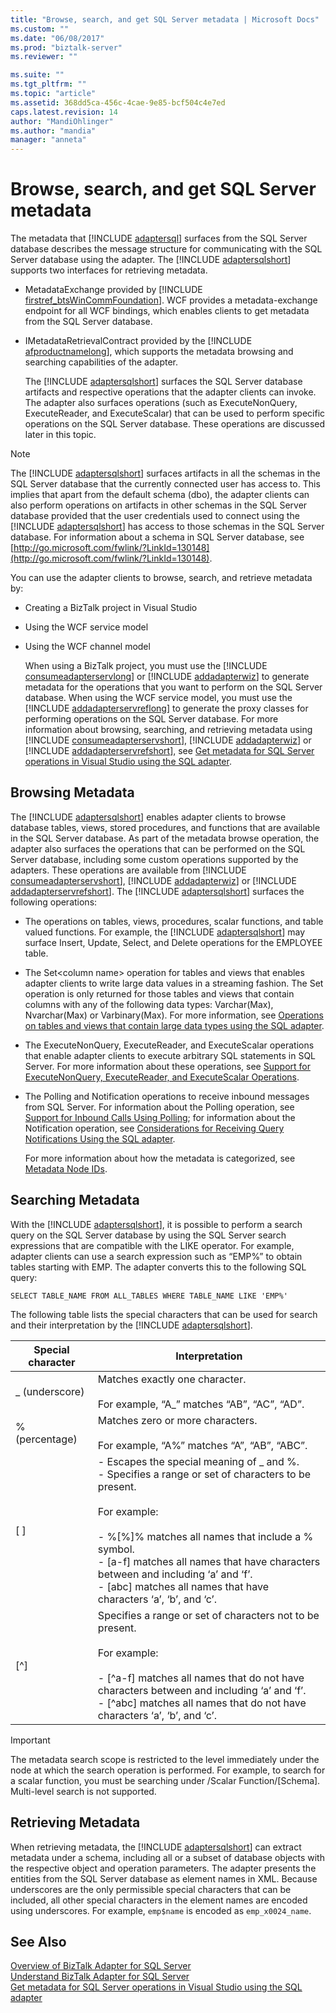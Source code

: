 ```yaml
---
title: "Browse, search, and get SQL Server metadata | Microsoft Docs"
ms.custom: ""
ms.date: "06/08/2017"
ms.prod: "biztalk-server"
ms.reviewer: ""

ms.suite: ""
ms.tgt_pltfrm: ""
ms.topic: "article"
ms.assetid: 368dd5ca-456c-4cae-9e85-bcf504c4e7ed
caps.latest.revision: 14
author: "MandiOhlinger"
ms.author: "mandia"
manager: "anneta"
---
```

# Browse, search, and get SQL Server metadata
The metadata that [!INCLUDE [adaptersql](../../includes/adaptersql-md.md)] surfaces from the SQL Server database describes the message structure for communicating with the SQL Server database using the adapter. The [!INCLUDE [adaptersqlshort](../../includes/adaptersqlshort-md.md)] supports two interfaces for retrieving metadata.  
  
- MetadataExchange provided by [!INCLUDE [firstref_btsWinCommFoundation](../../includes/firstref-btswincommfoundation-md.md)]. WCF provides a metadata-exchange endpoint for all WCF bindings, which enables clients to get metadata from the SQL Server database.  
  
- IMetadataRetrievalContract provided by the [!INCLUDE [afproductnamelong](../../includes/afproductnamelong-md.md)], which supports the metadata browsing and searching capabilities of the adapter.  
  
  The [!INCLUDE [adaptersqlshort](../../includes/adaptersqlshort-md.md)] surfaces the SQL Server database artifacts and respective operations that the adapter clients can invoke. The adapter also surfaces operations (such as ExecuteNonQuery, ExecuteReader, and ExecuteScalar) that can be used to perform specific operations on the SQL Server database. These operations are discussed later in this topic.  
  
> [!NOTE]
>  The [!INCLUDE [adaptersqlshort](../../includes/adaptersqlshort-md.md)] surfaces artifacts in all the schemas in the SQL Server database that the currently connected user has access to. This implies that apart from the default schema (dbo), the adapter clients can also perform operations on artifacts in other schemas in the SQL Server database provided that the user credentials used to connect using the [!INCLUDE [adaptersqlshort](../../includes/adaptersqlshort-md.md)] has access to those schemas in the SQL Server database. For information about a schema in SQL Server database, see [http://go.microsoft.com/fwlink/?LinkId=130148](http://go.microsoft.com/fwlink/?LinkId=130148).  
  
 You can use the adapter clients to browse, search, and retrieve metadata by:  
  
- Creating a BizTalk project in Visual Studio  
  
- Using the WCF service model  
  
- Using the WCF channel model  
  
  When using a BizTalk project, you must use the [!INCLUDE [consumeadapterservlong](../../includes/consumeadapterservlong-md.md)] or [!INCLUDE [addadapterwiz](../../includes/addadapterwiz-md.md)] to generate metadata for the operations that you want to perform on the SQL Server database. When using the WCF service model, you must use the [!INCLUDE [addadapterservreflong](../../includes/addadapterservreflong-md.md)] to generate the proxy classes for performing operations on the SQL Server database. For more information about browsing, searching, and retrieving metadata using [!INCLUDE [consumeadapterservshort](../../includes/consumeadapterservshort-md.md)], [!INCLUDE [addadapterwiz](../../includes/addadapterwiz-md.md)] or [!INCLUDE [addadapterservrefshort](../../includes/addadapterservrefshort-md.md)], see [Get metadata for SQL Server operations in Visual Studio using the SQL adapter](../../adapters-and-accelerators/adapter-sql/get-metadata-for-sql-server-operations-in-visual-studio-using-the-sql-adapter.md).  
  
## Browsing Metadata  
 The [!INCLUDE [adaptersqlshort](../../includes/adaptersqlshort-md.md)] enables adapter clients to browse database tables, views, stored procedures, and functions that are available in the SQL Server database. As part of the metadata browse operation, the adapter also surfaces the operations that can be performed on the SQL Server database, including some custom operations supported by the adapters. These operations are available from [!INCLUDE [consumeadapterservshort](../../includes/consumeadapterservshort-md.md)], [!INCLUDE [addadapterwiz](../../includes/addadapterwiz-md.md)] or [!INCLUDE [addadapterservrefshort](../../includes/addadapterservrefshort-md.md)]. The [!INCLUDE [adaptersqlshort](../../includes/adaptersqlshort-md.md)] surfaces the following operations:  
  
- The operations on tables, views, procedures, scalar functions, and table valued functions. For example, the [!INCLUDE [adaptersqlshort](../../includes/adaptersqlshort-md.md)] may surface Insert, Update, Select, and Delete operations for the EMPLOYEE table.  
  
- The Set\<column name\> operation for tables and views that enables adapter clients to write large data values in a streaming fashion. The Set operation is only returned for those tables and views that contain columns with any of the following data types: Varchar(Max), Nvarchar(Max) or Varbinary(Max). For more information, see [Operations on tables and views that contain large data types using the SQL adapter](../../adapters-and-accelerators/adapter-sql/supported-operations-on-tables-and-views-with-large-data-types-with-sql-adapter.md).  
  
- The ExecuteNonQuery, ExecuteReader, and ExecuteScalar operations that enable adapter clients to execute arbitrary SQL statements in SQL Server. For more information about these operations, see [Support for ExecuteNonQuery, ExecuteReader, and ExecuteScalar Operations](../../adapters-and-accelerators/adapter-oracle-ebs/support-for-executenonquery-executereader-and-executescalar-operations.md).  
  
- The Polling and Notification operations to receive inbound messages from SQL Server. For information about the Polling operation, see [Support for Inbound Calls Using Polling](../../adapters-and-accelerators/adapter-oracle-ebs/support-for-inbound-calls-using-polling.md); for information about the Notification operation, see [Considerations for Receiving Query Notifications Using the SQL adapter](../../adapters-and-accelerators/adapter-sql/considerations-for-receiving-query-notifications-using-the-sql-adapter.md).  
  
  For more information about how the metadata is categorized, see [Metadata Node IDs](../../adapters-and-accelerators/adapter-sql/metadata-node-ids2.md).  
  
## Searching Metadata  
 With the [!INCLUDE [adaptersqlshort](../../includes/adaptersqlshort-md.md)], it is possible to perform a search query on the SQL Server database by using the SQL Server search expressions that are compatible with the LIKE operator. For example, adapter clients can use a search expression such as “EMP%” to obtain tables starting with EMP. The adapter converts this to the following SQL query:  
  
```  
SELECT TABLE_NAME FROM ALL_TABLES WHERE TABLE_NAME LIKE 'EMP%'  
```  
  
 The following table lists the special characters that can be used for search and their interpretation by the [!INCLUDE [adaptersqlshort](../../includes/adaptersqlshort-md.md)].  
  
|Special character|Interpretation|  
|-----------------------|--------------------|  
|_ (underscore)|Matches exactly one character.<br /><br /> For example, “A_” matches “AB”, “AC”, “AD”.|  
|% (percentage)|Matches zero or more characters.<br /><br /> For example, “A%” matches “A”, “AB”, “ABC”.|  
|[ ]|-   Escapes the special meaning of _ and %.<br />-   Specifies a range or set of characters to be present.<br /><br /> For example:<br /><br /> -   %[%]% matches all names that include a % symbol.<br />-   [a-f] matches all names that have characters between and including ‘a’ and ‘f’.<br />-   [abc] matches all names that have characters ‘a’, ‘b’, and ‘c’.|  
|[^]|Specifies a range or set of characters not to be present.<br /><br /> For example:<br /><br /> -   [^a-f] matches all names that do not have characters between and including ‘a’ and ‘f’.<br />-   [^abc] matches all names that do not have characters ‘a’, ‘b’, and ‘c’.|  
  
> [!IMPORTANT]
>  The metadata search scope is restricted to the level immediately under the node at which the search operation is performed. For example, to search for a scalar function, you must be searching under /Scalar Function/[Schema]. Multi-level search is not supported.  
  
## Retrieving Metadata  
 When retrieving metadata, the [!INCLUDE [adaptersqlshort](../../includes/adaptersqlshort-md.md)] can extract metadata under a schema, including all or a subset of database objects with the respective object and operation parameters. The adapter presents the entities from the SQL Server database as element names in XML. Because underscores are the only permissible special characters that can be included, all other special characters in the element names are encoded using underscores. For example, `emp$name` is encoded as `emp_x0024_name`.  
  
## See Also  
 [Overview of BizTalk Adapter for SQL Server](../../adapters-and-accelerators/adapter-sql/overview-of-biztalk-adapter-for-sql-server.md)   
 [Understand BizTalk Adapter for SQL Server](../../adapters-and-accelerators/adapter-sql/understand-biztalk-adapter-for-sql-server.md)   
 [Get metadata for SQL Server operations in Visual Studio using the SQL adapter](../../adapters-and-accelerators/adapter-sql/get-metadata-for-sql-server-operations-in-visual-studio-using-the-sql-adapter.md)